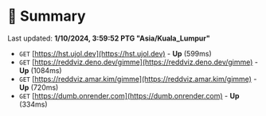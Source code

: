 # 📖 Summary
Last updated: **1/10/2024, 3:59:52 PTG "Asia/Kuala_Lumpur"**

- `GET` [https://hst.ujol.dev](https://hst.ujol.dev) - **Up** (599ms)
- `GET` [https://reddviz.deno.dev/gimme](https://reddviz.deno.dev/gimme) - **Up** (1084ms)
- `GET` [https://reddviz.amar.kim/gimme](https://reddviz.amar.kim/gimme) - **Up** (720ms)
- `GET` [https://dumb.onrender.com](https://dumb.onrender.com) - **Up** (334ms)
